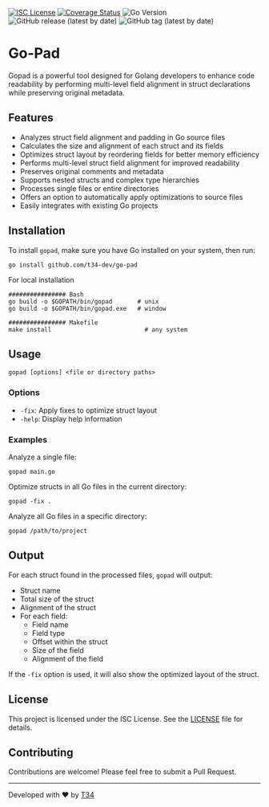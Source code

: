 [![ISC License](http://img.shields.io/badge/license-ISC-blue.svg)](http://copyfree.org)
[![Coverage Status](https://coveralls.io/repos/github/t34-dev/go-pad/badge.svg?branch=main&ver=1723825072)](https://coveralls.io/github/t34-dev/go-pad?branch=main&ver=1723825072)
![Go Version](https://img.shields.io/badge/Go-1.22-blue?logo=go&ver=1723825072)
![GitHub release (latest by date)](https://img.shields.io/github/v/release/t34-dev/go-pad?ver=1723825072)
![GitHub tag (latest by date)](https://img.shields.io/github/v/tag/t34-dev/go-pad?sort=semver&style=flat&logo=git&logoColor=white&label=Latest%20Version&color=blue&ver=1723825072)


# Go-Pad

Gopad is a powerful tool designed for Golang developers to enhance code readability by performing multi-level field alignment in struct declarations while preserving original metadata.

## Features

- Analyzes struct field alignment and padding in Go source files
- Calculates the size and alignment of each struct and its fields
- Optimizes struct layout by reordering fields for better memory efficiency
- Performs multi-level struct field alignment for improved readability
- Preserves original comments and metadata
- Supports nested structs and complex type hierarchies
- Processes single files or entire directories
- Offers an option to automatically apply optimizations to source files
- Easily integrates with existing Go projects

## Installation

To install `gopad`, make sure you have Go installed on your system, then run:

```shell
go install github.com/t34-dev/go-pad
```

For local installation

```shell
################ Bash
go build -o $GOPATH/bin/gopad       # unix
go build -o $GOPATH/bin/gopad.exe   # window

################ Makefile
make install                          # any system
```

## Usage

```
gopad [options] <file or directory paths>
```

### Options

- `-fix`: Apply fixes to optimize struct layout
- `-help`: Display help information

### Examples

Analyze a single file:
```
gopad main.go
```

Optimize structs in all Go files in the current directory:
```
gopad -fix .
```

Analyze all Go files in a specific directory:
```
gopad /path/to/project
```

## Output

For each struct found in the processed files, `gopad` will output:

- Struct name
- Total size of the struct
- Alignment of the struct
- For each field:
    - Field name
    - Field type
    - Offset within the struct
    - Size of the field
    - Alignment of the field

If the `-fix` option is used, it will also show the optimized layout of the struct.

## License

This project is licensed under the ISC License. See the [LICENSE](LICENSE) file for details.

## Contributing

Contributions are welcome! Please feel free to submit a Pull Request.


---

Developed with ❤️ by [T34](https://github.com/t34-dev)
